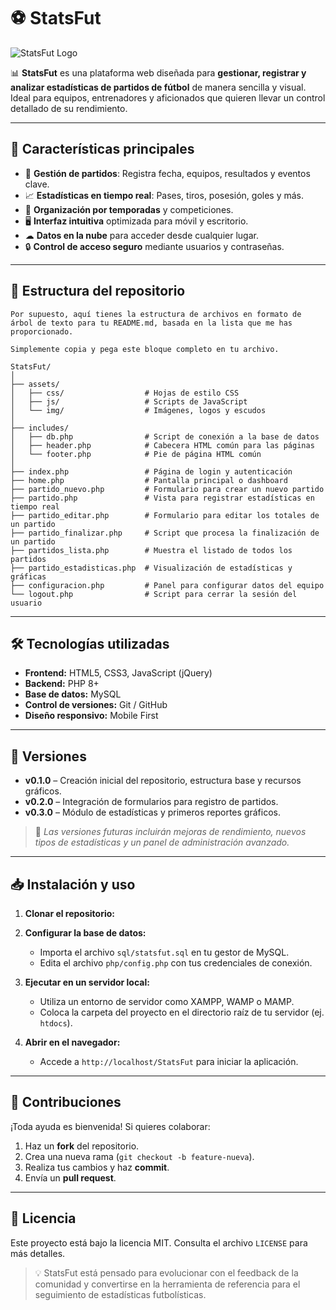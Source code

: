 # ⚽ StatsFut

![StatsFut Logo](./logo.png)

📊 **StatsFut** es una plataforma web diseñada para **gestionar, registrar y analizar estadísticas de partidos de fútbol** de manera sencilla y visual. Ideal para equipos, entrenadores y aficionados que quieren llevar un control detallado de su rendimiento.

---

## 🚀 Características principales

-   📅 **Gestión de partidos**: Registra fecha, equipos, resultados y eventos clave.
-   📈 **Estadísticas en tiempo real**: Pases, tiros, posesión, goles y más.
-   📂 **Organización por temporadas** y competiciones.
-   🖥 **Interfaz intuitiva** optimizada para móvil y escritorio.
-   ☁ **Datos en la nube** para acceder desde cualquier lugar.
-   🔒 **Control de acceso seguro** mediante usuarios y contraseñas.

---

## 📂 Estructura del repositorio

```
Por supuesto, aquí tienes la estructura de archivos en formato de árbol de texto para tu README.md, basada en la lista que me has proporcionado.

Simplemente copia y pega este bloque completo en tu archivo.

StatsFut/
│
├── assets/
│   ├── css/                  # Hojas de estilo CSS
│   ├── js/                   # Scripts de JavaScript
│   └── img/                  # Imágenes, logos y escudos
│
├── includes/
│   ├── db.php                # Script de conexión a la base de datos
│   ├── header.php            # Cabecera HTML común para las páginas
│   └── footer.php            # Pie de página HTML común
│
├── index.php                 # Página de login y autenticación
├── home.php                  # Pantalla principal o dashboard
├── partido_nuevo.php         # Formulario para crear un nuevo partido
├── partido.php               # Vista para registrar estadísticas en tiempo real
├── partido_editar.php        # Formulario para editar los totales de un partido
├── partido_finalizar.php     # Script que procesa la finalización de un partido
├── partidos_lista.php        # Muestra el listado de todos los partidos
├── partido_estadisticas.php  # Visualización de estadísticas y gráficas
├── configuracion.php         # Panel para configurar datos del equipo
└── logout.php                # Script para cerrar la sesión del usuario
```

---

## 🛠️ Tecnologías utilizadas

-   **Frontend:** HTML5, CSS3, JavaScript (jQuery)
-   **Backend:** PHP 8+
-   **Base de datos:** MySQL
-   **Control de versiones:** Git / GitHub
-   **Diseño responsivo:** Mobile First

---

## 📌 Versiones

-   **v0.1.0** – Creación inicial del repositorio, estructura base y recursos gráficos.
-   **v0.2.0** – Integración de formularios para registro de partidos.
-   **v0.3.0** – Módulo de estadísticas y primeros reportes gráficos.

> 🔄 *Las versiones futuras incluirán mejoras de rendimiento, nuevos tipos de estadísticas y un panel de administración avanzado.*

---

## 📥 Instalación y uso

1.  **Clonar el repositorio:**

2.  **Configurar la base de datos:**
    -   Importa el archivo `sql/statsfut.sql` en tu gestor de MySQL.
    -   Edita el archivo `php/config.php` con tus credenciales de conexión.

3.  **Ejecutar en un servidor local:**
    -   Utiliza un entorno de servidor como XAMPP, WAMP o MAMP.
    -   Coloca la carpeta del proyecto en el directorio raíz de tu servidor (ej. `htdocs`).

4.  **Abrir en el navegador:**
    -   Accede a `http://localhost/StatsFut` para iniciar la aplicación.

---

## 🤝 Contribuciones

¡Toda ayuda es bienvenida! Si quieres colaborar:

1.  Haz un **fork** del repositorio.
2.  Crea una nueva rama (`git checkout -b feature-nueva`).
3.  Realiza tus cambios y haz **commit**.
4.  Envía un **pull request**.

---

## 📜 Licencia

Este proyecto está bajo la licencia MIT. Consulta el archivo `LICENSE` para más detalles.

> 💡 StatsFut está pensado para evolucionar con el feedback de la comunidad y convertirse en la herramienta de referencia para el seguimiento de estadísticas futbolísticas.
